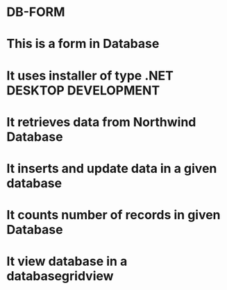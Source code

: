 # DB-FORM
# This is a form in Database
# It uses installer of type .NET DESKTOP DEVELOPMENT
# It retrieves data from Northwind Database
# It inserts and update data in a given  database
# It counts number of records in given Database
# It view database in a databasegridview

